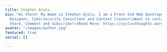 ```yaml
---
title: Stephen Ajulu
bio: "Hi there! My Name is Stephen Ajulu. I am a Front End Web Developer, Graphic
  Designer, Cybersecurity Consultant and Content Creator\nWant to contact me? → ajulu[at]stephenajulu.com.\nLike,
  Share, Comment and Subscribe!\nRead More: https://ajulusthoughts.wordpress.com/ "
avatar: "/images/author.jpg"
featured: true
social: []

---
```

